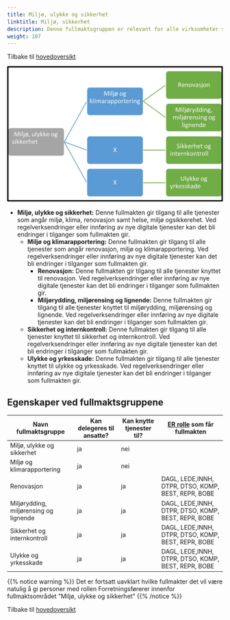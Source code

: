 ```yaml
---
title: Miljø, ulykke og sikkerhet
linktitle: Miljø, sikkerhet
description: Denne fullmaktsgruppen er relevant for alle virksomheter som skal utføre tjenester relatert til mlijø, ulykke og sikkerhet
weight: 107
---
```

Tilbake til [hovedoversikt](/authorization/modules/accessgroups/type-accessgroups/versjon-2/#oversikt-over-fullmaktsgrupper)

![Miljø, ulykke og sikkerhet](mus.jpg "Miljø, ulykke og sikkerhet")
- **Miljø, ulykke og sikkerhet:** Denne fullmakten gir tilgang til alle tjenester som angår miljø, klima, renovasjon samt helse, miljø ogsikkerehet. Ved regelverksendringer eller innføring av nye digitale tjenester kan det bli endringer i tilganger som fullmakten gir. 
	- **Miljø og klimarapportering:** Denne fullmakten gir tilgang til alle tjenester som angår renovasjon, miljø og klimarapportering. Ved regelverksendringer eller innføring av nye digitale tjenester kan det bli endringer i tilganger som fullmakten gir. 
		- **Renovasjon:** Denne fullmakten gir tilgang til alle tjenester knyttet til renovasjon. Ved regelverksendringer eller innføring av nye digitale tjenester kan det bli endringer i tilganger som fullmakten gir. 
        - **Miljørydding, miljørensing og lignende:** Denne fullmakten gir tilgang til alle tjenester knyttet til miljørydding, miljørensing og lignende. Ved regelverksendringer eller innføring av nye digitale tjenester kan det bli endringer i tilganger som fullmakten gir. 
	- **Sikkerhet og internkontroll:** Denne fullmakten gir tilgang til alle tjenester knyttet til sikkerhet og internkontroll. Ved regelverksendringer eller innføring av nye digitale tjenester kan det bli endringer i tilganger som fullmakten gir. 
	- **Ulykke og yrkesskade:** Denne fullmakten gir tilgang til alle tjenester knyttet til ulykke og yrkesskade. Ved regelverksendringer eller innføring av nye digitale tjenester kan det bli endringer i tilganger som fullmakten gir. 


## Egenskaper ved fullmaktsgruppene
|Navn fullmaktsgruppe|Kan delegeres til ansatte?|Kan knytte tjenester til?|[ER rolle](/authorization/modules/accessgroups/register_er/#rolletyper-fra-enhetsregisteret) som får fullmakten|
|---|---|---|---|
|Miljø, ulykke og sikkerhet| ja|nei||
|Miljø og klimarapportering|ja|nei||
|Renovasjon|ja|ja|DAGL, LEDE,INNH, DTPR, DTSO, KOMP, BEST, REPR, BOBE|
|Miljørydding, miljørensing og lignende|ja|ja|DAGL, LEDE,INNH, DTPR, DTSO, KOMP, BEST, REPR, BOBE|
|Sikkerhet og internkontroll|ja|ja|DAGL, LEDE,INNH, DTPR, DTSO, KOMP, BEST, REPR, BOBE|
|Ulykke og yrkesskade|ja|ja|DAGL, LEDE,INNH, DTPR, DTSO, KOMP, BEST, REPR, BOBE|

{{% notice warning %}} Det er fortsatt uavklart hvilke fullmakter det vil være natulig å gi personer med rollen Forretningsførerer innenfor fullmaktsområdet "Miljø, ulykke og sikkerhet" {{% /notice %}}


Tilbake til [hovedoversikt](/authorization/modules/accessgroups/type-accessgroups/versjon-2/#oversikt-over-fullmaktsgrupper)
